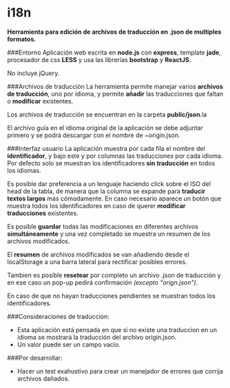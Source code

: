 # i18n
**Herramienta para edición de archivos de traducción en .json de multiples formatos.**

###Entorno
Aplicación web escrita en **node.js** con **express**, template **jade**, procesador de css **LESS** y usa las librerías **bootstrap** y **ReactJS**.

No incluye jQuery.

###Archivos de traducción
La herramienta permite manejar varios **archivos de traducción**, uno por idioma, y permite **añadir** las traducciones que faltan o  **modificar** existentes.

Los archivos de traducción se encuentran en la carpeta **public/json**.la

El archivo guía en el idioma original de la aplicación se debe adjuntar primero y se podrá descargar con el nombre de ~origin.json.

###Interfaz usuario
La aplicación muestra por cada fila el nombre del **identificador**, y bajo este y por columnas las traducciones por cada idioma.
Por defecto solo se muestran los identificadores **sin traducción** en todos los idiomas.

Es posible dar preferencia a un lenguaje haciendo click sobre el ISO del head de la tabla, de manera que la columna se expande para **traducir textos largos** más cómodamente.
En caso necesario aparece un botón que muestra todos los identificadores en caso de querer **modificar traducciones** existentes.

Es posible **guardar** todas las modificaciones en diferentes archivos **simultáneamente** y una vez completado se muestra un resumen de los archivos modificados.

El **resumen** de archivos modificados se van añadiendo desde el localStorage a una barra lateral para rectificar posibles errores.

Tambien es posible **resetear** por completo un archivo .json de traducción y en ese caso un pop-up pedirá confirmación _(excepto "orign.json")_.

En caso de que no hayan traducciones pendientes se muestran todos los identificadores.

###Consideraciones de traducción:
* Esta aplicación está pensada en que si no existe una traduccion en un idioma se mostrará la traducción del archivo origin.json.
* Un valor puede ser un campo vacío.

###Por desarrollar:
* Hacer un test exahustivo para crear un manejador de errores que corrija archivos dañados.
